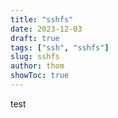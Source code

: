 ```yaml
---
title: "sshfs"
date: 2023-12-03
draft: true
tags: ["ssh", "sshfs"]
slug: sshfs
author: thom
showToc: true
---
```


test
